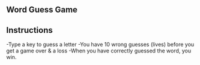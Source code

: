 Word Guess Game
-----------------
Instructions
--------
-Type a key to guess a letter
-You have 10 wrong guesses (lives) before you get a game over & a loss
-When you have correctly guessed the word, you win.